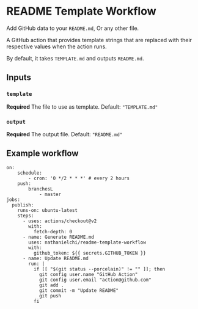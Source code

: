 # README Template Workflow

Add GitHub data to your `README.md`, Or any other file.

A GitHub action that provides template strings that are replaced with their respective values when the action runs.

By default, it takes `TEMPLATE.md` and outputs `README.md`.

## Inputs

### `template`

**Required** The file to use as template. Default: `"TEMPLATE.md"`

### `output`

**Required** The output file. Default: `"README.md"`

## Example workflow
```
on:
    schedule:
        - cron: '0 */2 * * *' # every 2 hours
    push:
        branchesL
            - master
jobs:
  publish:
    runs-on: ubuntu-latest
    steps:
      - uses: actions/checkout@v2
        with:
          fetch-depth: 0
      - name: Generate README.md
        uses: nathanielchi/readme-template-workflow
        with:
          github_token: ${{ secrets.GITHUB_TOKEN }}
      - name: Update README.md
        run: |
          if [[ "$(git status --porcelain)" != "" ]]; then
            git config user.name "GitHub Action"
            git config user.email "action@github.com"
            git add .
            git commit -m "Update README"
            git push
          fi
```
